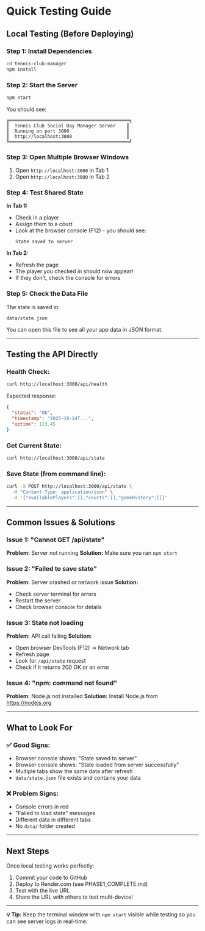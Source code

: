 # Quick Testing Guide

## Local Testing (Before Deploying)

### Step 1: Install Dependencies
```bash
cd tennis-club-manager
npm install
```

### Step 2: Start the Server
```bash
npm start
```

You should see:
```
╔════════════════════════════════════════════╗
║  Tennis Club Social Day Manager Server    ║
║  Running on port 3000                     ║
║  http://localhost:3000                    ║
╚════════════════════════════════════════════╝
```

### Step 3: Open Multiple Browser Windows
1. Open `http://localhost:3000` in Tab 1
2. Open `http://localhost:3000` in Tab 2

### Step 4: Test Shared State
**In Tab 1:**
- Check in a player
- Assign them to a court
- Look at the browser console (F12) - you should see:
  ```
  State saved to server
  ```

**In Tab 2:**
- Refresh the page
- The player you checked in should now appear!
- If they don't, check the console for errors

### Step 5: Check the Data File
The state is saved in:
```
data/state.json
```

You can open this file to see all your app data in JSON format.

---

## Testing the API Directly

### Health Check:
```bash
curl http://localhost:3000/api/health
```

Expected response:
```json
{
  "status": "OK",
  "timestamp": "2025-10-24T...",
  "uptime": 123.45
}
```

### Get Current State:
```bash
curl http://localhost:3000/api/state
```

### Save State (from command line):
```bash
curl -X POST http://localhost:3000/api/state \
  -H "Content-Type: application/json" \
  -d '{"availablePlayers":[],"courts":[],"gameHistory":[]}'
```

---

## Common Issues & Solutions

### Issue 1: "Cannot GET /api/state"
**Problem:** Server not running
**Solution:** Make sure you ran `npm start`

### Issue 2: "Failed to save state"
**Problem:** Server crashed or network issue
**Solution:** 
- Check server terminal for errors
- Restart the server
- Check browser console for details

### Issue 3: State not loading
**Problem:** API call failing
**Solution:**
- Open browser DevTools (F12) → Network tab
- Refresh page
- Look for `/api/state` request
- Check if it returns 200 OK or an error

### Issue 4: "npm: command not found"
**Problem:** Node.js not installed
**Solution:** Install Node.js from https://nodejs.org

---

## What to Look For

### ✅ Good Signs:
- Browser console shows: "State saved to server"
- Browser console shows: "State loaded from server successfully"
- Multiple tabs show the same data after refresh
- `data/state.json` file exists and contains your data

### ❌ Problem Signs:
- Console errors in red
- "Failed to load state" messages
- Different data in different tabs
- No `data/` folder created

---

## Next Steps

Once local testing works perfectly:
1. Commit your code to GitHub
2. Deploy to Render.com (see PHASE1_COMPLETE.md)
3. Test with the live URL
4. Share the URL with others to test multi-device!

---

**💡 Tip:** Keep the terminal window with `npm start` visible while testing so you can see server logs in real-time.
